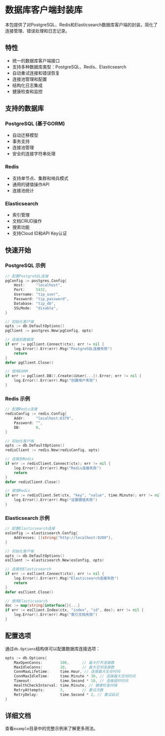 # 数据库客户端封装库

本包提供了对PostgreSQL、Redis和Elasticsearch数据库客户端的封装，简化了连接管理、错误处理和日志记录。

## 特性

- 统一的数据库客户端接口
- 支持多种数据库类型：PostgreSQL、Redis、Elasticsearch
- 自动重试连接和错误恢复
- 连接池管理和配置
- 结构化日志集成
- 健康检查和监控

## 支持的数据库

### PostgreSQL (基于GORM)

- 自动迁移模型
- 事务支持
- 连接池管理
- 安全的连接字符串处理

### Redis

- 支持单节点、集群和哨兵模式
- 通用的键值操作API
- 连接池统计

### Elasticsearch

- 索引管理
- 文档CRUD操作
- 搜索功能
- 支持Cloud ID和API Key认证

## 快速开始

### PostgreSQL 示例

```go
// 配置PostgreSQL连接
pgConfig := postgres.Config{
    Host:     "localhost",
    Port:     5432,
    Username: "tip_user",
    Password: "tip_password",
    Database: "tip_db",
    SSLMode:  "disable",
}

// 初始化客户端
opts := db.DefaultOptions()
pgClient := postgres.New(pgConfig, opts)

// 连接到数据库
if err := pgClient.Connect(ctx); err != nil {
    log.Error().Err(err).Msg("PostgreSQL连接失败")
    return
}
defer pgClient.Close()

// 使用GORM
if err := pgClient.DB().Create(&User{...}).Error; err != nil {
    log.Error().Err(err).Msg("创建用户失败")
}
```

### Redis 示例

```go
// 配置Redis连接
redisConfig := redis.Config{
    Addr:     "localhost:6379",
    Password: "",
    DB:       0,
}

// 初始化客户端
opts := db.DefaultOptions()
redisClient := redis.New(redisConfig, opts)

// 连接到Redis
if err := redisClient.Connect(ctx); err != nil {
    log.Error().Err(err).Msg("Redis连接失败")
    return
}
defer redisClient.Close()

// 使用Redis
if err := redisClient.Set(ctx, "key", "value", time.Minute); err != nil {
    log.Error().Err(err).Msg("设置键值失败")
}
```

### Elasticsearch 示例

```go
// 配置Elasticsearch连接
esConfig := elasticsearch.Config{
    Addresses: []string{"http://localhost:9200"},
}

// 初始化客户端
opts := db.DefaultOptions()
esClient := elasticsearch.New(esConfig, opts)

// 连接到Elasticsearch
if err := esClient.Connect(ctx); err != nil {
    log.Error().Err(err).Msg("Elasticsearch连接失败")
    return
}
defer esClient.Close()

// 使用Elasticsearch
doc := map[string]interface{}{...}
if err := esClient.Index(ctx, "index", "id", doc); err != nil {
    log.Error().Err(err).Msg("索引文档失败")
}
```

## 配置选项

通过`db.Options`结构体可以配置数据库连接选项：

```go
opts := db.Options{
    MaxOpenConns:        100,      // 最大打开连接数
    MaxIdleConns:        10,       // 最大空闲连接数
    ConnMaxLifetime:     time.Hour, // 连接最大生存时间
    ConnMaxIdleTime:     time.Minute * 30, // 连接最大空闲时间
    Timeout:             time.Second * 10, // 连接超时时间
    HealthCheckInterval: time.Minute, // 健康检查间隔
    RetryAttempts:       3,        // 重试次数
    RetryDelay:          time.Second * 2, // 重试延迟
}
```

## 详细文档

查看`example`目录中的完整示例来了解更多用法。 